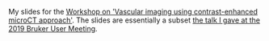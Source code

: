 My slides for the [Workshop on 'Vascular imaging using contrast-enhanced microCT approach'](https://www.ana.unibe.ch/weiterbildung/microct_workshop/index_ger.html).
The slides are essentially a subset [the talk I gave at the 2019 Bruker User Meeting](https://github.com/habi/Talk.2019.BrukerUserMeeting).
